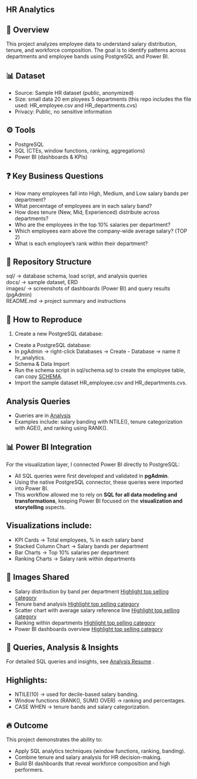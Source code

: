 ## HR Analytics

## 📌 Overview
This project analyzes employee data to understand salary distribution, tenure, and workforce composition.
The goal is to identify patterns across departments and employee bands using PostgreSQL and Power BI.

## 📊 Dataset
- Source: Sample HR dataset (public, anonymized)
- Size: small data 20 em ployees 5 departments (this repo includes the file used: HR_employee.csv and HR_departments.cvs)
- Privacy: Public, no sensitive information

## ⚙️ Tools
- PostgreSQL
- SQL (CTEs, window functions, ranking, aggregations)
- Power BI (dashboards & KPIs)

## ❓ Key Business Questions
- How many employees fall into High, Medium, and Low salary bands per department?
- What percentage of employees are in each salary band?
- How does tenure (New, Mid, Experienced) distribute across departments?
- Who are the employees in the top 10% salaries per department?
- Which employees earn above the company-wide average salary? (TOP 2)
- What is each employee’s rank within their department?

## 📂 Repository Structure

sql/        → database schema, load script, and analysis queries  
docs/       → sample dataset, ERD  
images/     → screenshots of dashboards (Power BI) and query results (pgAdmin)  
README.md   → project summary and instructions  


## 🚀 How to Reproduce
1. Create a new PostgreSQL database:
- Create a PostgreSQL database:
- In pgAdmin → right-click Databases → Create - Database → name it hr_analytics.
- Schema & Data Import
- Run the schema script in sql/schema.sql to create the employee table, can copy [SCHEMA](sql/SCHEMA.sql).
- Import the sample dataset HR_employee.csv and HR_departments.cvs.

## Analysis Queries
- Queries are in [Analysis](sql/Analysis.sql)
- Examples include: salary banding with NTILE(), tenure categorization with AGE(), and ranking using RANK().

## 📊 Power BI Integration
For the visualization layer, I connected Power BI directly to PostgreSQL:

- All SQL queries were first developed and validated in **pgAdmin**.  
- Using the native PostgreSQL connector, these queries were imported into Power BI.  
- This workflow allowed me to rely on **SQL for all data modeling and transformations**, keeping Power BI focused on the **visualization and storytelling** aspects.  

## Visualizations include:
- KPI Cards → Total employees, % in each salary band
- Stacked Column Chart → Salary bands per department
- Bar Charts → Top 10% salaries per department
- Ranking Charts → Salary rank within departments

## 📸 Images Shared
- Salary distribution by band per department [Highlight top selling category](images/Highlight_top_selling_category.png)
- Tenure band analysis [Highlight top selling category](images/Highlight_top_selling_category.png)
- Scatter chart with average salary reference line [Highlight top selling category](images/Highlight_top_selling_category.png)
- Ranking within departments [Highlight top selling category](images/Highlight_top_selling_category.png)
- Power BI dashboards overview [Highlight top selling category](images/Highlight_top_selling_category.png)

## 📑 Queries, Analysis & Insights
For detailed SQL queries and insights, see [Analysis Resume](Analysis_resume.md)
.

## Highlights:
- NTILE(10) → used for decile-based salary banding.
- Window functions (RANK(), SUM() OVER) → ranking and percentages.
- CASE WHEN → tenure bands and salary categorization.

## 🔥 Outcome
This project demonstrates the ability to:
- Apply SQL analytics techniques (window functions, ranking, banding).
- Combine tenure and salary analysis for HR decision-making.
- Build BI dashboards that reveal workforce composition and high performers.
